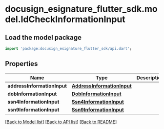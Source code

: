# docusign_esignature_flutter_sdk.model.IdCheckInformationInput

## Load the model package
```dart
import 'package:docusign_esignature_flutter_sdk/api.dart';
```

## Properties
Name | Type | Description | Notes
------------ | ------------- | ------------- | -------------
**addressInformationInput** | [**AddressInformationInput**](AddressInformationInput.md) |  | [optional] 
**dobInformationInput** | [**DobInformationInput**](DobInformationInput.md) |  | [optional] 
**ssn4InformationInput** | [**Ssn4InformationInput**](Ssn4InformationInput.md) |  | [optional] 
**ssn9InformationInput** | [**Ssn9InformationInput**](Ssn9InformationInput.md) |  | [optional] 

[[Back to Model list]](../README.md#documentation-for-models) [[Back to API list]](../README.md#documentation-for-api-endpoints) [[Back to README]](../README.md)


